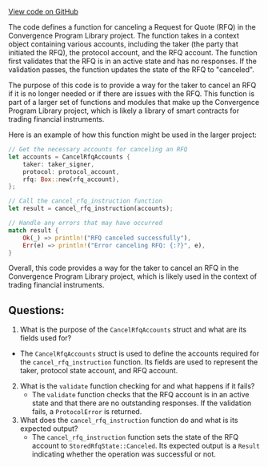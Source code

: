 [View code on GitHub](https://github.com/convergence-rfq/convergence-program-library/rfq/program/src/instructions/rfq/cancel_rfq.rs)

The code defines a function for canceling a Request for Quote (RFQ) in the Convergence Program Library project. The function takes in a context object containing various accounts, including the taker (the party that initiated the RFQ), the protocol account, and the RFQ account. The function first validates that the RFQ is in an active state and has no responses. If the validation passes, the function updates the state of the RFQ to "canceled".

The purpose of this code is to provide a way for the taker to cancel an RFQ if it is no longer needed or if there are issues with the RFQ. This function is part of a larger set of functions and modules that make up the Convergence Program Library project, which is likely a library of smart contracts for trading financial instruments.

Here is an example of how this function might be used in the larger project:

```rust
// Get the necessary accounts for canceling an RFQ
let accounts = CancelRfqAccounts {
    taker: taker_signer,
    protocol: protocol_account,
    rfq: Box::new(rfq_account),
};

// Call the cancel_rfq_instruction function
let result = cancel_rfq_instruction(accounts);

// Handle any errors that may have occurred
match result {
    Ok(_) => println!("RFQ canceled successfully"),
    Err(e) => println!("Error canceling RFQ: {:?}", e),
}
```

Overall, this code provides a way for the taker to cancel an RFQ in the Convergence Program Library project, which is likely used in the context of trading financial instruments.
## Questions: 
 1. What is the purpose of the `CancelRfqAccounts` struct and what are its fields used for?
   - The `CancelRfqAccounts` struct is used to define the accounts required for the `cancel_rfq_instruction` function. Its fields are used to represent the taker, protocol state account, and RFQ account.
2. What is the `validate` function checking for and what happens if it fails?
   - The `validate` function checks that the RFQ account is in an active state and that there are no outstanding responses. If the validation fails, a `ProtocolError` is returned.
3. What does the `cancel_rfq_instruction` function do and what is its expected output?
   - The `cancel_rfq_instruction` function sets the state of the RFQ account to `StoredRfqState::Canceled`. Its expected output is a `Result` indicating whether the operation was successful or not.